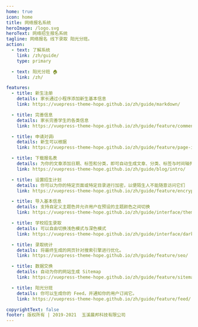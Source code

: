```yaml
---
home: true
icon: home
title: 网络报名系统
heroImage: /logo.svg
heroText: 网络招生报名系统
tagline: 网络报名 线下录取 阳光分班。
action:
  - text: 了解系统
    link: /zh/guide/
    type: primary

  - text: 阳光分班 🏠
    link: /zh/

features:
  - title: 新生注册
    details: 家长通过小程序添加新生基本信息
    link: https://vuepress-theme-hope.github.io/zh/guide/markdown/

  - title: 完善信息
    details: 家长完善学生的各类信息
    link: https://vuepress-theme-hope.github.io/zh/guide/feature/comment/

  - title: 申请对调ℹ
    details: 新生可以根据
    link: https://vuepress-theme-hope.github.io/zh/guide/feature/page-info/

  - title: 下载报名表
    details: 为你的文章添加日期、标签和分类，即可自动生成文章、分类、标签与时间轴列表
    link: https://vuepress-theme-hope.github.io/zh/guide/blog/intro/

  - title: 设置招生计划
    details: 你可以为你的特定页面或特定目录进行加密，以便陌生人不能随意访问它们
    link: https://vuepress-theme-hope.github.io/zh/guide/feature/encrypt/

  - title: 导入基本信息
    details: 支持自定义主题色并允许用户在预设的主题颜色之间切换
    link: https://vuepress-theme-hope.github.io/zh/guide/interface/theme-color/

  - title: 学校招生录取
    details: 可以自由切换浅色模式与深色模式
    link: https://vuepress-theme-hope.github.io/zh/guide/interface/darkmode/

  - title: 录取统计
    details: 将最终生成的网页针对搜索引擎进行优化。
    link: https://vuepress-theme-hope.github.io/zh/guide/feature/seo/

  - title: 数据交换
    details: 自动为你的网站生成 Sitemap
    link: https://vuepress-theme-hope.github.io/zh/guide/feature/sitemap/

  - title: 阳光分班
    details: 你可以生成你的 Feed，并通知你的用户订阅它。
    link: https://vuepress-theme-hope.github.io/zh/guide/feature/feed/

copyrightText: false
footer: 版权所有 | 2019-2021  玉溪晨邦科技有限公司
---
```

